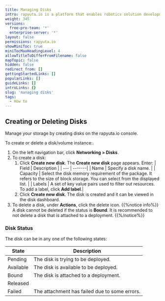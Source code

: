 ```yaml
---
title: Managing Disks
intro: rapyuta.io is a platform that enables robotics solution development by providing the necessary software infrastructure and facilitating the interaction between multiple stakeholders who contribute to the solution development.
weight: 345
versions:
  free-pro-team: '*'
  enterprise-server: '*'
layout: false
permissions: rapyuta.io
showMiniToc: true
miniTocMaxHeadingLevel: 4
allowTitleToDifferFromFilename: false
mapTopic: false
hidden: false
redirect_from: []
gettingStartedLinks: []
popularLinks: []
guideLinks: []
introLinks: {}
slug: 'managing disks'
tags:
  - How to
---
```


## Creating or Deleting Disks

Manage your storage by creating disks on the rapyuta.io console.

To create or delete a disk/volume instance:.

1. On the left navigation bar, click **Networking > Disks**.
2. To create a disk:
    1. Click **Create new disk**. The **Create new disk** page appears. Enter:
        | Field | Description |
        | --- | -------|
        | Name | Specify a disk name. <need to add the criteria for disk name> |
        | Capacity | Select the disk memory requirement of the package. It refers to the size of block storage. You can select from the displayed list. |
        | Labels | A set of key value pairs used to filter out resources. To add a label, click **Add label**.|
    2. Click **Create new disk**. The disk is created and it can be viewed in the disk dashboard.
3. To delete a disk, under **Actions**, click the delete icon.
{{%notice info%}}
A disk cannot be deleted if the status is **Bound**. It is recommended to not delete a disk that is attached to a deployment. 
{{%/notice%}}

### Disk Status
 The disk can be in any one of the following states:

| State | Description |
| --- | -------|
| Pending | The disk is trying to be deployed. |
| Available | The disk is available to be deployed. |
| Bound | The disk is attached to a deployment. |
| Released |  |
| Failed | The attachment has failed due to some errors. |

